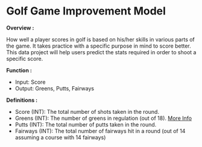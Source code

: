 # Golf Game Improvement Model

**Overview :**

How well a player scores in golf is based on his/her skills in various parts of the game. It takes practice with a specific purpose in mind to score better. This data project will help users predict the stats required in order to shoot a specific score.

**Function :**

- Input: Score
- Output: Greens, Putts, Fairways

**Definitions :**

- Score (INT): The total number of shots taken in the round.
- Greens (INT): The number of greens in regulation (out of 18). [More Info](https://www.liveabout.com/what-is-green-in-regulation-gir-1560864)
- Putts (INT): The total number of putts taken in the round.
- Fairways (INT): The total number of fairways hit in a round (out of 14 assuming a course with 14 fairways)